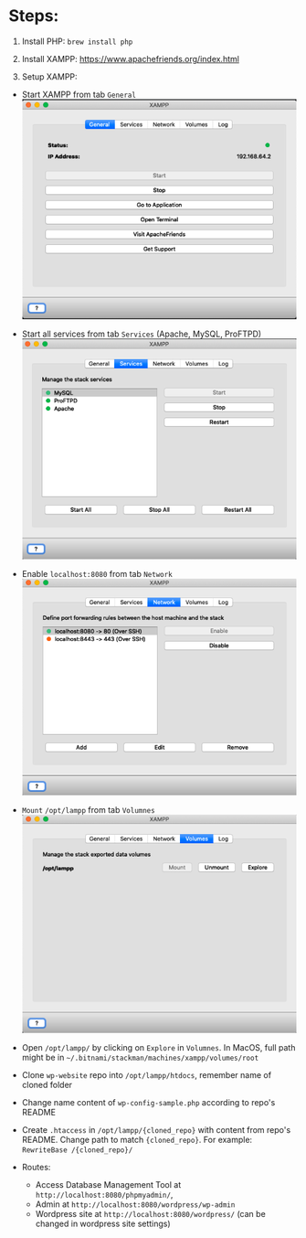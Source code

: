 # Steps:

1. Install PHP: `brew install php`

2. Install XAMPP: https://www.apachefriends.org/index.html

3. Setup XAMPP:

- Start XAMPP from tab `General`
![xamp_1]

- Start all services from tab `Services` (Apache, MySQL, ProFTPD)
![xamp_2]

- Enable `localhost:8080` from tab `Network`
![xamp_3]

- `Mount` ` /opt/lampp ` from tab `Volumnes`
![xamp_4]

- Open `/opt/lampp/` by clicking on `Explore` in `Volumnes`. In MacOS, full path might be in `~/.bitnami/stackman/machines/xampp/volumes/root`
  
- Clone `wp-website` repo into `/opt/lampp/htdocs`, remember name of cloned folder

- Change name content of `wp-config-sample.php` according to repo's README

- Create `.htaccess` in `/opt/lampp/{cloned_repo}` with content from repo's README. Change path to match `{cloned_repo}`. For example: `RewriteBase /{cloned_repo}/`

- Routes: 
  - Access Database Management Tool at `http://localhost:8080/phpmyadmin/`, 
  - Admin at `http://localhost:8080/wordpress/wp-admin` 
  - Wordpress site at `http://localhost:8080/wordpress/` (can be changed in wordpress site settings)

<!-- Images Reference -->
[xamp_1]: ./images/xampp_1_general.png "XAMPP General" 
[xamp_2]: ./images/xampp_2_services.png "XAMPP Services"
[xamp_3]: ./images/xampp_3_network.png "XAMPP Network"
[xamp_4]: ./images/xampp_4_volumnes.png "XAMPP Volumnes"

